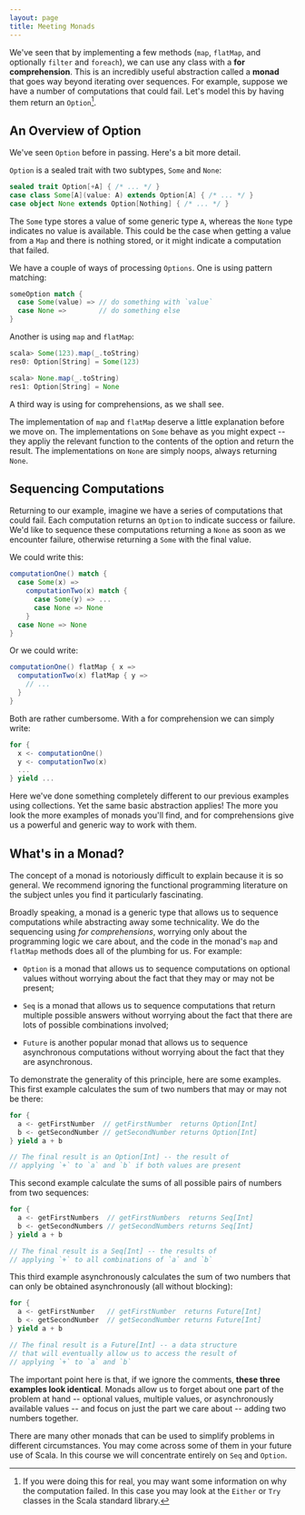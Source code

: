 ```yaml
---
layout: page
title: Meeting Monads
---
```


We've seen that by implementing a few methods (`map`, `flatMap`, and optionally `filter` and `foreach`), we can use any class with a **for comprehension**. This is an incredibly useful abstraction called a **monad** that goes way beyond iterating over sequences. For example, suppose we have a number of computations that could fail. Let's model this by having them return an `Option`[^try].

[^try]: If you were doing this for real, you may want some information on why the computation failed. In this case you may look at the `Either` or `Try` classes in the Scala standard library.

## An Overview of Option

We've seen `Option` before in passing. Here's a bit more detail.

`Option` is a sealed trait with two subtypes, `Some` and `None`:

~~~ scala
sealed trait Option[+A] { /* ... */ }
case class Some[A](value: A) extends Option[A] { /* ... */ }
case object None extends Option[Nothing] { /* ... */ }
~~~

The `Some` type stores a value of some generic type `A`, whereas the `None` type indicates no value is available. This could be the case when getting a value from a `Map` and there is nothing stored, or it might indicate a computation that failed.

We have a couple of ways of processing `Options`. One is using pattern matching:

~~~ scala
someOption match {
  case Some(value) => // do something with `value`
  case None =>        // do something else
}
~~~

Another is using `map` and `flatMap`:

~~~ scala
scala> Some(123).map(_.toString)
res0: Option[String] = Some(123)

scala> None.map(_.toString)
res1: Option[String] = None
~~~

A third way is using for comprehensions, as we shall see.

The implementation of `map` and `flatMap` deserve a little explanation before we move on. The implementations on `Some` behave as you might expect -- they appliy the relevant function to the contents of the option and return the result. The implementations on `None` are simply noops, always returning `None`.

## Sequencing Computations

Returning to our example, imagine we have a series of computations that could fail. Each computation returns an `Option` to indicate success or failure. We'd like to sequence these computations returning a `None` as soon as we encounter failure, otherwise returning a `Some` with the final value.

We could write this:

~~~ scala
computationOne() match {
  case Some(x) =>
    computationTwo(x) match {
      case Some(y) => ...
      case None => None
    }
  case None => None
}
~~~

Or we could write:

~~~ scala
computationOne() flatMap { x =>
  computationTwo(x) flatMap { y =>
    // ...
  }
}
~~~

Both are rather cumbersome. With a for comprehension we can simply write:

~~~ scala
for {
  x <- computationOne()
  y <- computationTwo(x)
  ...
} yield ...
~~~

Here we've done something completely different to our previous examples using collections. Yet the same basic abstraction applies! The more you look the more examples of monads you'll find, and for comprehensions give us a powerful and generic way to work with them.

## What's in a Monad?

The concept of a monad is notoriously difficult to explain because it is so general. We recommend ignoring the functional programming literature on the subject unles you find it particularly fascinating.

Broadly speaking, a monad is a generic type that allows us to sequence computations while abstracting away some technicality. We do the sequencing using *for comprehensions*, worrying only about the programming logic we care about, and the code in the monad's `map` and `flatMap` methods does all of the plumbing for us. For example:

 - `Option` is a monad that allows us to sequence computations on optional values without worrying about the fact that they may or may not be present;

 - `Seq` is a monad that allows us to sequence computations that return multiple possible answers without worrying about the fact that there are lots of possible combinations involved;

 - `Future` is another popular monad that allows us to sequence asynchronous computations without worrying about the fact that they are asynchronous.

To demonstrate the generality of this principle, here are some examples. This first example calculates the sum of two numbers that may or may not be there:

~~~ scala
for {
  a <- getFirstNumber  // getFirstNumber  returns Option[Int]
  b <- getSecondNumber // getSecondNumber returns Option[Int]
} yield a + b

// The final result is an Option[Int] -- the result of
// applying `+` to `a` and `b` if both values are present
~~~

This second example calculate the sums of all possible pairs of numbers from two sequences:

~~~ scala
for {
  a <- getFirstNumbers  // getFirstNumbers  returns Seq[Int]
  b <- getSecondNumbers // getSecondNumbers returns Seq[Int]
} yield a + b

// The final result is a Seq[Int] -- the results of
// applying `+` to all combinations of `a` and `b`
~~~

This third example asynchronously calculates the sum of two numbers that can only be obtained asynchronously (all without blocking):

~~~ scala
for {
  a <- getFirstNumber   // getFirstNumber  returns Future[Int]
  b <- getSecondNumber  // getSecondNumber returns Future[Int]
} yield a + b

// The final result is a Future[Int] -- a data structure
// that will eventually allow us to access the result of
// applying `+` to `a` and `b`
~~~

The important point here is that, if we ignore the comments, **these three examples look identical**. Monads allow us to forget about one part of the problem at hand -- optional values, multiple values, or asynchronously available values -- and focus on just the part we care about -- adding two numbers together.

There are many other monads that can be used to simplify problems in different circumstances. You may come across some of them in your future use of Scala. In this course we will concentrate entirely on `Seq` and `Option`.